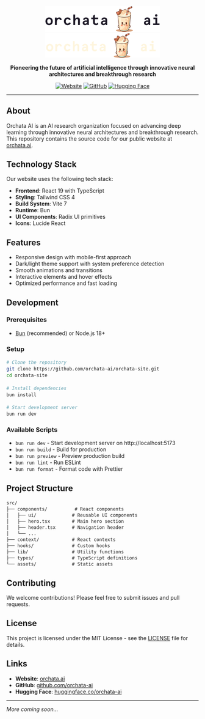 <div align="center">
  <img src="public/orchata-logo-light.svg#gh-light-mode-only" alt="Orchata AI" width="300" />
  <img src="public/orchata-logo-dark.svg#gh-dark-mode-only" alt="Orchata AI" width="300" />
</div>

<div align="center">

**Pioneering the future of artificial intelligence through innovative neural architectures and breakthrough research**

[![Website](https://img.shields.io/badge/Website-orchata.ai-blue?style=for-the-badge&logo=internet-explorer)](https://orchata.ai)
[![GitHub](https://img.shields.io/badge/GitHub-Repository-black?style=for-the-badge&logo=github)](https://github.com/orchata-ai)
[![Hugging Face](https://img.shields.io/badge/Hugging%20Face-Models-yellow?style=for-the-badge&logo=huggingface)](https://huggingface.co/orchata-ai)

</div>

---

## About

Orchata AI is an AI research organization focused on advancing deep learning through innovative neural architectures and breakthrough research. This repository contains the source code for our public website at [orchata.ai](https://orchata.ai).

## Technology Stack

Our website uses the following tech stack:

- **Frontend**: React 19 with TypeScript
- **Styling**: Tailwind CSS 4
- **Build System**: Vite 7
- **Runtime**: Bun
- **UI Components**: Radix UI primitives
- **Icons**: Lucide React

## Features

- Responsive design with mobile-first approach
- Dark/light theme support with system preference detection
- Smooth animations and transitions
- Interactive elements and hover effects
- Optimized performance and fast loading

## Development

### Prerequisites

- [Bun](https://bun.sh) (recommended) or Node.js 18+

### Setup

```bash
# Clone the repository
git clone https://github.com/orchata-ai/orchata-site.git
cd orchata-site

# Install dependencies
bun install

# Start development server
bun run dev
```

### Available Scripts

- `bun run dev` - Start development server on http://localhost:5173
- `bun run build` - Build for production
- `bun run preview` - Preview production build
- `bun run lint` - Run ESLint
- `bun run format` - Format code with Prettier

## Project Structure

```
src/
├── components/          # React components
│   ├── ui/             # Reusable UI components
│   ├── hero.tsx        # Main hero section
│   ├── header.tsx      # Navigation header
│   └── ...
├── context/            # React contexts
├── hooks/              # Custom hooks
├── lib/                # Utility functions
├── types/              # TypeScript definitions
└── assets/             # Static assets
```

## Contributing

We welcome contributions! Please feel free to submit issues and pull requests.

## License

This project is licensed under the MIT License - see the [LICENSE](LICENSE) file for details.

## Links

- **Website**: [orchata.ai](https://orchata.ai)
- **GitHub**: [github.com/orchata-ai](https://github.com/orchata-ai)
- **Hugging Face**: [huggingface.co/orchata-ai](https://huggingface.co/orchata-ai)

---

*More coming soon...*